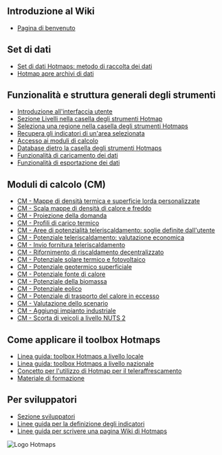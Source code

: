 <h2>Introduzione al Wiki</h2><ul><li> <a href="Home">Pagina di benvenuto</a></li></ul><h2> Set di dati</h2><ul><li> <a href="Hotmaps-data-set-method-of-data-collection">Set di dati Hotmaps: metodo di raccolta dei dati</a></li><li> <a href="Hotmaps-open-data-repositories">Hotmap apre archivi di dati</a></li></ul><h2> Funzionalità e struttura generali degli strumenti</h2><ul><li> <a href="Introduction-to-user-interface">Introduzione all&#39;interfaccia utente</a></li><li> <a href="Layers-section-in-the-Hotmaps-toolbox">Sezione Livelli nella casella degli strumenti Hotmap</a></li><li> <a href="Select-a-region-in-the-Hotmaps-toolbox">Seleziona una regione nella casella degli strumenti Hotmaps</a></li><li> <a href="Retrieve-indicators-of-a-selected-area">Recupera gli indicatori di un&#39;area selezionata</a></li><li> <a href="Access-to-calculation-modules">Accesso ai moduli di calcolo</a></li><li> <a href="Database-behind-the-Hotmaps-toolbox">Database dietro la casella degli strumenti Hotmaps</a></li><li> <a href="Data-upload-functionalities">Funzionalità di caricamento dei dati</a></li><li> <a href="Data-export-functionalities">Funzionalità di esportazione dei dati</a></li></ul><h2> Moduli di calcolo (CM)</h2><ul><li> <a href="CM-Customized-heat-and-floor-area-density-maps">CM - Mappe di densità termica e superficie lorda personalizzate</a></li><li> <a href="CM-Scale-heat-and-cool-density-maps">CM - Scala mappe di densità di calore e freddo</a></li><li> <a href="CM-Demand-projection">CM - Proiezione della domanda</a></li><li> <a href="CM-Heat-load-profiles">CM - Profili di carico termico</a></li><li> <a href="CM-District-heating-potential-areas-user-defined-thresholds">CM - Aree di potenzialità teleriscaldamento: soglie definite dall&#39;utente</a></li><li> <a href="CM-District-heating-potential-economic-assessment">CM - Potenziale teleriscaldamento: valutazione economica</a></li><li> <a href="CM-District-heating-supply-dispatch">CM - Invio fornitura teleriscaldamento</a></li><li> <a href="CM-Decentral-heating-supply">CM - Rifornimento di riscaldamento decentralizzato</a></li><li> <a href="CM-Solar-thermal-and-PV-potential">CM - Potenziale solare termico e fotovoltaico</a></li><li> <a href="CM-Shallow-geothermal-potential">CM - Potenziale geotermico superficiale</a></li><li> <a href="CM-Heatsource-potential">CM - Potenziale fonte di calore</a></li><li> <a href="CM-Biomass-potential">CM - Potenziale della biomassa</a></li><li> <a href="CM-Wind-potential">CM - Potenziale eolico</a></li><li> <a href="CM-Excess-heat-transport-potential">CM - Potenziale di trasporto del calore in eccesso</a></li><li> <a href="CM-Scenario-assessment">CM - Valutazione dello scenario</a></li><li> <a href="CM-Add-industry-plant">CM - Aggiungi impianto industriale</a></li><li> <a href="CM-Vehicle-stock-at-NUTS-2-level">CM - Scorta di veicoli a livello NUTS 2</a></li></ul><h2> Come applicare il toolbox Hotmaps</h2><ul><li> <a href="guide-local-and-municipal-levels">Linea guida: toolbox Hotmaps a livello locale</a></li><li> <a href="guide-national-level-comprehensive-assessment-eed">Linea guida: toolbox Hotmaps a livello nazionale</a></li><li> <a href="District-Cooling">Concetto per l&#39;utilizzo di Hotmap per il teleraffrescamento</a></li><li> <a href="training-material">Materiale di formazione</a></li></ul><h2> Per sviluppatori</h2><ul><li> <a href="Developers">Sezione sviluppatori</a></li><li> <a href="Guidelines-for-defining-indicators">Linee guida per la definizione degli indicatori</a></li><li> <a href="Guidelines-for-writing-a-Hotmaps-Wiki-page">Linee guida per scrivere una pagina Wiki di Hotmaps</a></li></ul><p><img alt="Logo Hotmaps" src="https://www.hotmaps-project.eu/wp-content/uploads/2017/02/logo.svg"/></p>
